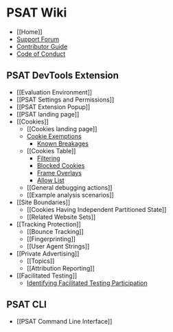 # PSAT Wiki

- [[Home]]
- [Support Forum](https://github.com/GoogleChromeLabs/ps-analysis-tool/discussions/categories/support-forum)
- [Contributor Guide](https://github.com/GoogleChromeLabs/ps-analysis-tool/blob/master/docs/CONTRIBUTING.md)
- [Code of Conduct](https://github.com/GoogleChromeLabs/ps-analysis-tool/blob/master/docs/code-of-conduct.md)

## PSAT DevTools Extension

- [[Evaluation Environment]]
- [[PSAT Settings and Permissions]]
- [[PSAT Extension Popup]]
- [[PSAT landing page]]
- [[Cookies]]
  - [[Cookies landing page]]
  - [Cookie Exemptions](https://github.com/GoogleChromeLabs/ps-analysis-tool/wiki/Cookies-Landing-Page#cookie-exemptions)
    - [Known Breakages](https://github.com/GoogleChromeLabs/ps-analysis-tool/wiki/Cookies-Landing-Page#detecting-potential-breakages)
  - [[Cookies Table]]
    - [Filtering](https://github.com/GoogleChromeLabs/ps-analysis-tool/wiki/Cookies-Table#filtering)
    - [Blocked Cookies](https://github.com/GoogleChromeLabs/ps-analysis-tool/wiki/Cookies-Table#blocked-cookies)
    - [Frame Overlays](https://github.com/GoogleChromeLabs/ps-analysis-tool/wiki/Cookies-Table#frame-overlays)
    - [Allow List](https://github.com/GoogleChromeLabs/ps-analysis-tool/wiki/Cookies-Table#allow-cookies-for-specific-domains-during-browsing-sessions)
  - [[General debugging actions]]
  - [[Example analysis scenarios]]
- [[Site Boundaries]]
  - [[Cookies Having Independent Partitioned State]]
  - [[Related Website Sets]]
- [[Tracking Protection]]
  - [[Bounce Tracking]]
  - [[Fingerprinting]]
  - [[User Agent Strings]]
- [[Private Advertising]]
  - [[Topics]]
  - [[Attribution Reporting]]
- [[Facilitated Testing]]
  - [Identifying Facilitated Testing Participation](https://github.com/GoogleChromeLabs/ps-analysis-tool/wiki/Facilitated-Testing#identifying-facilitated-testing-participation)
## PSAT CLI

- [[PSAT Command Line Interface]]
